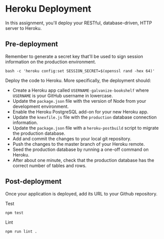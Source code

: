 # Heroku Deployment

In this assignment, you'll deploy your RESTful, database-driven, HTTP server to Heroku.

## Pre-deployment

Remember to generate a secret key that'll be used to sign session information on the production environment.

```shell
bash -c 'heroku config:set SESSION_SECRET=$(openssl rand -hex 64)'
```

Deploy the code to Heroku. More specifically, the deployment should:

- Create a Heroku app called `USERNAME-galvanize-bookshelf` where `USERNAME` is your GitHub username in lowercase.
- Update the `package.json` file with the version of Node from your development environment.
- Enable the Heroku PostgreSQL add-on for your new Heroku app.
- Update the `knexfile.js` file with the `production` database connection information.
- Update the `package.json` file with a `heroku-postbuild` script to migrate the production database.
- Add and commit the changes to your local git repository.
- Push the changes to the master branch of your Heroku remote.
- Seed the production database by running a one-off command on Heroku.
- After about one minute, check that the production database has the correct number of tables and rows.

## Post-deployment

Once your application is deployed, add its URL to your Github repository.

Test

```shell
npm test
```

Lint

```shell
npm run lint .
```
